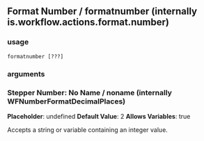 
## Format Number / formatnumber (internally is.workflow.actions.format.number)

### usage
`formatnumber [???]`

### arguments
### Stepper Number: No Name / noname (internally WFNumberFormatDecimalPlaces)
**Placeholder**: undefined
**Default Value**: 2
**Allows Variables**: true


Accepts a string 
or variable
containing an integer value.
